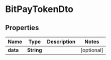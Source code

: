

# BitPayTokenDto

## Properties

Name | Type | Description | Notes
------------ | ------------- | ------------- | -------------
**data** | **String** |  |  [optional]



